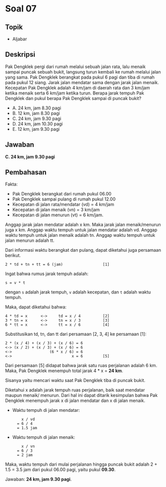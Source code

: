 # Soal 07

## Topik
* Aljabar

## Deskripsi
Pak Dengklek pergi dari rumah melalui sebuah jalan rata, lalu menaik sampai puncak sebuah bukit, langsung turun kembali ke rumah melalui jalan yang sama. 
Pak Dengklek berangkat pada pukul 6 pagi dan tiba di rumah pada pukul 12 siang. Jarak jalan mendatar sama dengan jarak jalan menaik.
Kecepatan Pak Dengklek adalah 4 km/jam di daerah rata dan 3 km/jam ketika menaik serta 6 km/jam ketika turun. 
Berapa jarak tempuh Pak Dengklek dan pukul berapa Pak Dengklek sampai di puncak bukit?

* A. 24 km, jam 8.30 pagi
* B. 12 km, jam 8.30 pagi
* C. 24 km, jam 9.30 pagi
* D. 24 km, jam 10.30 pagi
* E. 12 km, jam 9.30 pagi

## Jawaban
**C. 24 km, jam 9.30 pagi**

## Pembahasan

Fakta:

* Pak Dengklek berangkat dari rumah pukul 06.00
* Pak Dengklek sampai pulang di rumah pukul 12.00
* Kecepatan di jalan rata/mendatar (vd) = 4 km/jam
* Kecepatan di jalan menaik (vn) = 3 km/jam
* Kecepatan di jalan menurun (vt) = 6 km/jam.

Anggap jarak jalan mendatar adalah x km. Maka jarak jalan menaik/menurun juga x km.
Anggap waktu tempuh untuk jalan mendatar adalah vd.
Anggap waktu tempuh untuk jalan menaik adalah tn.
Anggap waktu tempuh untuk jalan menurun adalah tt.

Dari informasi waktu berangkat dan pulang, dapat diketahui juga persamaan berikut.

	2 * td + tn + tt = 6 (jam)					[1]

Ingat bahwa rumus jarak tempuh adalah:

	s = v * t

dengan `s` adalah jarak tempuh, `v` adalah kecepatan, dan `t` adalah waktu tempuh.

Maka, dapat diketahui bahwa:

	4 * td = x		<->		td = x / 4			[2]
	3 * tn = x		<->		tn = x / 3			[3]
	6 * tt = x		<->		tt = x / 6			[4]

Substitusikan td, tn, dan tt dari persamaan [2, 3, 4] ke persamaan [1]:

	2 * (x / 4) + (x / 3) + (x / 6) = 6
	<->	(x / 2) + (x / 3) + (x / 6) = 6
	<-> 				(6 * x / 6) = 6
	<->							  x = 6			[5]

Dari persamaan [5] didapat bahwa jarak satu ruas perjalanan adalah 6 km.
Maka, Pak Dengklek menempuh total jarak 4 * x = **24 km**.

Sisanya yaitu mencari waktu saat Pak Dengklek tiba di puncak bukit.

Diketahui x adalah jarak tempuh ruas perjalanan, baik saat mendatar maupun menaik/
menurun. Dari hal ini dapat ditarik kesimpulan bahwa Pak Dengklek menempuh jarak
x di jalan mendatar dan x di jalan menaik.

* Waktu tempuh di jalan mendatar:

		  x / vd
		= 6 / 4
		= 1.5 jam

* Waktu tempuh di jalan menaik:

		  x / vn
		= 6 / 3
		= 2 jam

Maka, waktu tempuh dari mulai perjalanan hingga puncak bukit adalah 2 + 1.5 = 3.5 jam
dari pukul 06.00 pagi, yaitu pukul **09.30**.

Jawaban: **24 km, jam 9.30 pagi**.

